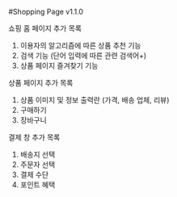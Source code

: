 #Shopping Page v1.1.0

쇼핑 홈 페이지 추가 목록
1. 이용자의 알고리즘에 따른 상품 추천 기능
2. 검색 기능 (단어 입력에 따른 관련 검색어+)
3. 상품 페이지 즐겨찾기 기능

상품 페이지 추가 목록
1. 상품 이미지 및 정보 출력란 (가격, 배송 업체, 리뷰)
2. 구매하기
3. 장바구니

결제 창 추가 목록
1. 배송지 선택
2. 주문자 선택
3. 결제 수단
4. 포인트 혜택

